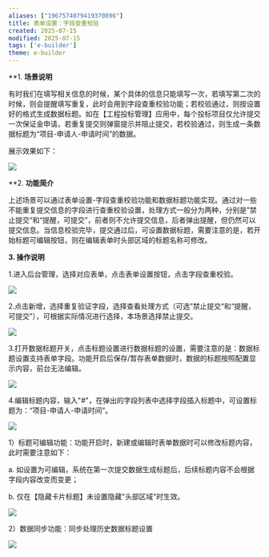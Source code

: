 ```yaml
---
aliases: ["1967574079419370896"]
title: 表单设置：字段查重校验
created: 2025-07-15
modified: 2025-07-15
tags: ['e-builder']
theme: e-builder
---
```


**1. **场景说明**

有时我们在填写相关信息的时候，某个具体的信息只能填写一次，若填写第二次的时候，则会提醒填写重复，此时会用到字段查重校验功能；若校验通过，则按设置好的格式生成数据标题。如在【工程投标管理】应用中，每个投标项目仅允许提交一次保证金申请，若重复提交则弹窗提示并阻止提交，若校验通过，则生成一条数据标题为“项目-申请人-申请时间”的数据。

展示效果如下：

![](2ef2c9f6cb10f32a61a31ca840f810ec.jpg)

**2. **功能简介**

上述场景可以通过表单设置-字段查重校验功能和数据标题功能实现。通过对一些不能重复提交信息的字段进行查重校验设置，处理方式一般分为两种，分别是”禁止提交“和“提醒，可提交”，前者则不允许提交信息，后者弹出提醒，但仍然可以提交信息。当信息校验完毕，提交通过后，可设置数据标题，需要注意的是，若开始标题可编辑按钮，则在编辑表单时头部区域的标题名称可修改。

**3. 操作说明**

1.进入后台管理，选择对应表单，点击表单设置按钮，点击字段查重校验。

![](d0fbcc76943dffb6fe28236bf00d068f.jpg)

2.点击新增，选择重复验证字段，选择查看处理方式（可选”禁止提交“和“提醒，可提交”），可根据实际情况进行选择，本场景选择禁止提交。

![](2c110516374e6c412a1faab1d18dc954.jpg)

3.打开数据标题开关，点击标题设置进行数据标题的设置，需要注意的是：数据标题设置支持表单字段。功能开启后保存/暂存表单数据时，数据的标题按照配置显示内容，前台无法编辑。

![](b2066960178786b168c74a9f135063c4.jpg)

4.编辑标题内容，输入"#"，在弹出的字段列表中选择字段插入标题中，可设置标题为：“项目-申请人-申请时间”。

![](5115f4f048cf8f59477962ce8d184ef2.jpg)

1）标题可编辑功能：功能开启时，新建或编辑时表单数据时可以修改标题内容，此时需要注意如下：

a. 如设置为可编辑，系统在第一次提交数据生成标题后，后续标题内容不会根据字段内容改变而变更；

b. 仅在【隐藏卡片标题】未设置隐藏"头部区域"时生效。

![](40ca30570c38b28f2fc2c01e1a0a4e3a.jpg)

2）数据同步功能：同步处理历史数据标题设置

![](d5d4ebe434fd77fb6963b2148980b95f.jpg)